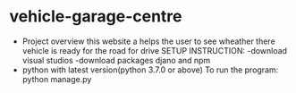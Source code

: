 # vehicle-garage-centre
- Project overview
this website a helps the user to see wheather there vehicle is ready for the road for drive
SETUP INSTRUCTION:
-download visual studios
-download packages djano and npm
- python with latest version(python 3.7.0 or above)
To run the program:
  python manage.py

